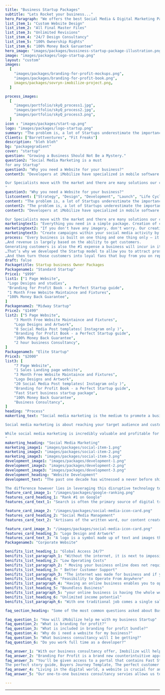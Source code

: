 ```yaml
---
title: "Business Startup Packages"
subtitle: "Lets Rocket your business..."
hero_Paragraph: "We offers the best Social Media & Digital Marketing Packages in affordable budget. The business website is now the backbone and the infrastructure around which you build your business."
list_item_1: "Custom Website Design"
list_item_2: "All Final Master Files"
list_item_3: "Unlimited Revisions"
list_item_4: "24/7 Design Consultancy"
list_item_5: "100% Ownership Rights"
list_item_6: "100% Money Back Garuantee"
hero_image: "images/packages/bussiness-startup-package-illustration.png"
image: "images/packages/logo-startup.png"
layout: "custom"
images:
  [
    "images/packages/branding-for-profit-mockups.png",
    "images/packages/branding-for-profit-book.png",
    images/packages/sovryn-imobilize-project.png,
  ]

process_images:
  [
    "images/portfolio/skyQ_process1.jpg",
    "images/portfolio/skyQ_process2.jpg",
    "images/portfolio/skyQ_process3.png",
  ]
icon : "images/packages/start-up.png"
logo: "images/packages/logo-startup.png"
summary: "The problem is, a lot of Startups underestimate the importance of a Brand. Most of them don’t realise the simple mistakes that they are making when putting one together. These mistakes cost them dearly in lack of customers and lack of revenue. It ultimately causes their Startups to fail. The good news is these mistakes are easy to fix if you know what you are doing. And they are just as easy to learn and apply. It doesn’t require a ton of money to be spent designing a logo. And it doesn’t require any highly paid expertise. It simply requires you to follow a few simple principles."
Clients: ["Barrettventures", "Fit Freaks"]
description: "bleh bleh"
bg: "packagegradient"
cover: "startup"
question: "Growing a Business Should Not Be a Mystery."
question2: "Social Media Marketing is a must
for any Startup"
question3: "Why you need a Website for your business?"
content3: "Developers at iMobilize have specialized in mobile software for many years and during this time we have witnessed many changes to this fast-moving and exciting industry. The mobile software industry really gathered pace after the initial launch of the first smartphones resulting in explosive growth and a fragmented ecosystem with many platforms to build software applications. Today there are 2 clear winners; Android and iOS who together dominate the mobile apps market with more than 90% of the entire market share between them.

Our Specialists move with the market and there are many solutions our clients adopt to create applications across various mobile platforms and web browsers accessible on the many devices in the market today. Some clients seek Consultancy advice on how best to drive and deliver their mobile products to market. As such we do provide experienced Consultants who can implement strategy, advise on direction and analyse requirements.
"
question3: "Why you need a Website for your business?"
listcontent: ["Strategy", "Design", "Development", "Launch", "Life Cycle Management", ]
content: "The problem is, a lot of Startups underestimate the importance of a Brand. Most of them don’t realise the simple mistakes that they are making when putting one together. These mistakes cost them dearly in lack of customers and lack of revenue. It ultimately causes their Startups to fail. The good news is these mistakes are easy to fix if you know what you are doing. And they are just as easy to learn and apply. It doesn’t require a ton of money to be spent designing a logo. And it doesn’t require any highly paid expertise. It simply requires you to follow a few simple principles."
content2: "The problem is, a lot of Startups underestimate the importance of a Brand. Most of them don’t realise the simple mistakes that they are making when putting one together. These mistakes cost them dearly in lack of customers and lack of revenue. It ultimately causes their Startups to fail. The good news is these mistakes are easy to fix if you know what you are doing. And they are just as easy to learn and apply. It doesn’t require a ton of money to be spent designing a logo. And it doesn’t require any highly paid expertise. It simply requires you to follow a few simple principles."
content3: "Developers at iMobilize have specialized in mobile software for many years and during this time we have witnessed many changes to this fast-moving and exciting industry. The mobile software industry really gathered pace after the initial launch of the first smartphones resulting in explosive growth and a fragmented ecosystem with many platforms to build software applications. Today there are 2 clear winners; Android and iOS who together dominate the mobile apps market with more than 90% of the entire market share between them.

Our Specialists move with the market and there are many solutions our clients adopt to create applications across various mobile platforms and web browsers accessible on the many devices in the market today. Some clients seek Consultancy advice on how best to drive and deliver their mobile products to market. As such we do provide experienced Consultants who can implement strategy, advise on direction and analyse requirements."
marketingtext1: "Everything you need in a simple package. Creation of content and posting on average every other day. You hardly have to do a thing"
marketingtext2: "If you don't have any imagery, don't worry. Our creatives can set up a bespoke shoot that captures months worth of work in one day."
marketingtext3: "Create campaigns within your social media activity by allocating a budget to increase the number of prospects you reach."
process: "Every business is built on one thing and one thing only – it’s ability to generate revenue…
…And revenue is largely based on the ability to get customers. 
Generating customers is also the #1 expense a business will incur in it’s quest for growth….
…That’s why we developed the Startup model to allow you to attract prospective customers automatically…
…And then turn those customers into loyal fans that buy from you on repeat."
draft: false
Packagetitle: Startup business Owner Packages
Packagename1: "Standard Startup"
Price1: "$999"
list1: ["1 Page Website",
 "Logo Designs and studies",
 "Branding for Profit Book - a Perfect Startup guide",
 "1 Month Free Website Maintaince and Fixtures",
 "100% Money Back Guarantee",
]
Packagename2: "Midway Startup"
Price2: "$1499"
list2: ["5 Page Website",
    "3 Month Free Website Maintaince and Fixtures",
    "Logo Designs and Artwork",
    "8 Social Media Post templates( Instagram only )",
    "Branding for Profit Book - a Perfect Startup guide",
    "100% Money Back Guarantee",
    "2 hour business Consultancy",
]
Packagename3: "Elite Startup"
Price3: "$2000"
list3: [
    "7 Page Website",
    "1 Sales Landing page website",
    "3 Month Free Website Maintaince and Fixtures",
    "Logo Designs and Artwork",
    "20 Social Media Post templates( Instagram only )",
    "Branding for Profit Book - a Perfect Startup guide",
    "Fast Start business startup package",
    "100% Money Back Guarantee",
    "Business Consultancy",
]
heading: "Process"
makerting_text: "Social media marketing is the medium to promote a business, products, services, and a person using social media platforms like Facebook, Instagram, Linkedin, and Twitter, etc. Social media marketing is a good platform for both consumers and businesses. But for businesses what matters is the content should be unique, engaging, informational, and friendly that people love to like, retweet, and share on their profile.

Social media marketing is about reaching your target audience and customers where they are and as they interact socially with each other and your brand.

While social media marketing is incredibly valuable and profitable for the growth of your business (as you will see in the following section), your strategy will vary depending on which audience your users spend their time on social networks.
"
makerting_heading: "Social Media Marketing"
marketing_image1: "images/packages/social-item-1.png"
marketing_image2: "images/packages/social-item-2.png"
marketing_image3: "images/packages/social-item-3.png"
development_image1: "images/packages/development-1.png"
development_image2: "images/packages/development-2.png"
development_image3: "images/packages/development-3.png"
development_heading: "Website Development"
development_text: "The past one decade has witnessed a never before shift in the online growth of businesses from myriad verticals. Most of the companies that relied heavily on traditional promotional modes of print and electronic media now prefer to have a website of their own. Evidently, they have experienced a settle surge in their sales not in the local market but also in the global precincts. In short, with the advent of internet, the entire world has become your oyster.

The difference however lies in leveraging this disruptive technology to churn the intended benefits and attain your business goals. This is where the user interface and user experience of your website matter a lot. Consequently, the role of website design and development services also becomes important in this context. The better your service provider, the higher are the chances to get online attention."
feature_card_image_1: "/images/packages/google-ranking.png"
features_card_heading_1: "Rank #1 on Google"
features_card_text_1: "Search is often the primary source of digital traffic for brands and complements other marketing channels. Greater visibility and ranking higher in search results than your competition can have a material impact on your bottom line."

feature_card_image_2: "/images/packages/social-media-icon-card.png"
features_card_heading_2: "Social Media Management"
features_card_text_2: "Artisans of the written word, our content creators and the team of copywriters take the time to get to know your company and brand. Through this involvement process, we can ensure that each piece of content is curated with the right brand voice and message. You have a story to tell your audience"

feature_card_image_3: "/images/packages/social-media-icon-card.png"
features_card_heading_3: "Logo Design and Artwork"
features_card_text_3: "A logo is a symbol made up of text and images that identifies a business. A good logo shows what a company does and what the brand values."
Packagename3: "Corporate Website"

benifits_list_heading_1: "Global Access 24/7"
benifits_list_paragraph_1: "Without the internet, it is next to impossible for your business to provide its services for 24 hours. With the help of an online website, you can let your customers visit and know about your services at any time from any corner of the world. This can not be possible with an offline business. Your clients and customers can read about your products and place orders as per their convenience."
benifits_list_heading_2: "Low Operating Costs"
benifits_list_paragraph_2: " Moving your business online does not require any kind of warehouse, inventory, transportation vehicles, or staff. The shift is so smooth that all you have to do is sell the same product that you sell at your offline store to a wide base of customers."
benifits_list_heading_3: " Better Customer Support"
benifits_list_paragraph_3: "The internet was made for business and if you are an opportunist you must leverage the online world. The undeniable advantage of having an online business is that it enables you to answer queries of your customers and resolve their problems without consuming much of your time. So with the internet, you can simply have better customer support for your potential customers. What you can do is to simply create a video including instructions or a guide that can help customers get the answers to their questions."
benifits_list_heading_4: "Feasibility to Operate From Anywhere"
benifits_list_paragraph_4: "Having an online business enables you to operate and handle it from any corner of the world. This great benefit of having an online business lets you have the freedom to operate your business from anywhere by not just being stuck to a physical location."
benifits_list_heading_5: "Boundless Business"
benifits_list_paragraph_5: "your online business is having the whole world as its audience. In case you don’t want to sell your products to a global audience due to increased shipping costs or any other reason, you can still continue to deliver your services across your country."
benifits_list_heading_6: "Unlimited income potential"
benifits_list_paragraph_6: "With one traditional job comes a single salary. With an online business comes unlimited income potential. As an employee, you can’t control how much you get paid and the chances of your income going up are at the discretion of your employer. And if you’re lucky to get a raise it will normally be very little."

faq_section_heading: "Some of the most common questions asked about Business startups."

faq_question_1: "How will iMobilize help me with my business Startup"
faq_question_2: "What is branding for profit?"
faq_question_3: "What is included in branding for profit bundle?"
faq_question_4: "Why do i need a website for my business?"
faq_question_5: "What business consultancy will I be getting?"
faq_question_6: "Do you work full time as a developer?"

faq_answer_1: "With our business consultancy offer, Imobilize will help you out with all the necessary information adn tools to start your digital business. We're a company that does branding, Develop strategies, Develop websites that actually sell!"
faq_answer_2: "Branding For Profit is a brand new counterintuitive approach to creating a highly profitable brand. When starting a business, most people make the mistake of considering a brand to be simply the brand elements i.e the name and the logo. They create these elements, do a launch, and then wonder they struggle to make sales."
faq_answer_3: "You'll be given access to a portal that contains Fast Start Branding Video Series, Brand style guide template, Branding for profit Kindle supported E-Book,
The perfect story guide, Buyers Journey Template, The perfect customer template, The persuasive brand guide, Launch checklist and access to the Entrepreneurs and startup community. And moreover the knowladge about what logo suits you, how you should pick a brand name and all the information regarding your business idea."
faq_answer_4: "Living in the digital world, a website is crucial for any business. If you have a business and don’t have a website, you are probably losing out on opportunities for your business. A website can be used to accomplish many different marketing strategies to help your business grow. The web has a far more extensive reach than any other form of advertising. Your website will be the center of your company’s online presence. You can advertise your business around the web on social networking sites, forums and through pay-per-click advertising programs."
faq_answer_5: "Our one-to-one business consultancy servies allows us to understand your business model and make improvments to it and drive more sales."

---
```


---

